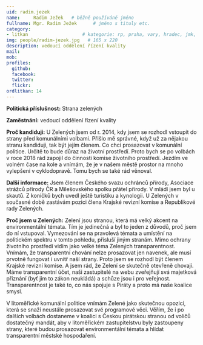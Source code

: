 ```yaml
---
uid: radim.jezek
name:     Radim Ježek  	# běžně používáné jméno
fullname: Mgr. Radim Ježek  	# jméno s tituly etc.
category:
- litkan                 	# kategorie: rp, praha, vary, hradec, jmk, senat
img: people/radim-jezek.jpg   # 165 x 220
description: vedoucí oddělení řízení kvality
mail:
mob:
profiles:
  github:
  facebook:
  twitter: 
  flickr:
ordlitkan: 14
---
```

**Politická příslušnost:** Strana zelených
 
**Zaměstnání:** vedoucí oddělení řízení kvality
 
**Proč kandiduji:** U Zelených jsem od r. 2014, kdy jsem se rozhodl vstoupit do strany před komunálními volbami. Přišlo mě správné, když už za nějakou stranu kandiduji, tak být jejím členem. Co chci prosazovat v komunální politice. Určitě to bude důraz na životní prostředí. Proto bych se po volbách v roce 2018 rád zapojil do činnosti komise životního prostředí. Jezdím ve volném čase na kole a vnímám, že je v našem městě prostor na mnoho vylepšení v cyklodopravě. Tomu bych se také rád věnoval.
 
**Další informace:** Jsem členem Českého svazu ochránců přírody, Asociace strážců přírody ČR a Milešovského spolku přátel přírody. V mládí jsem byl u skautů. Z koníčků bych uvedl ještě turistiku a kynologii. U Zelených v současné době zastávám pozici člena Krajské revizní komise a Republikové rady Zelených.
 
**Proč jsem u Zelených:** Zelení jsou stranou, která má velký akcent na environmentální témata. Tím je jedinečná a byl to jeden z důvodů, proč jsem do ní vstupoval. Vymezování se na pravolevá témata a umístění na politickém spektru v tomto pohledu, přísluší jiným stranám. Mimo ochrany životního prostředí vidím jako velké téma Zelených transparentnost. Vnímám, že transparentní chování nelze prosazovat jen navenek, ale musí prvotně fungovat i uvnitř naší strany. Proto jsem se rozhodl být členem Krajské revizní komise. A jsem rád, že Zelení se skutečně otevřeně chovají. Máme transparentní účet, naši zastupitelé na webu zveřejňují svá majetková přiznání (byť jim to zákon neukládá) a schůze jsou i pro veřejnost. Transparentnost je také to, co nás spojuje s Piráty a proto má naše koalice smysl.
 
V litoměřické komunální politice vnímám Zelené jako skutečnou opozici, která se snaží neustále prosazovat své programové věci. Věřím, že i po dalších volbách dostaneme v koalici s Českou pirátskou stranou od voličů dostatečný mandát, aby v litoměřickém zastupitelstvu byly zastoupeny strany, které budou prosazovat environmentální témata a hlídat transparentní městské hospodaření.


